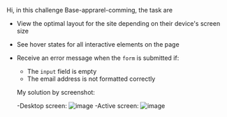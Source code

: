 Hi, in this challenge Base-apprarel-comming, the task are
- View the optimal layout for the site depending on their device's screen size
- See hover states for all interactive elements on the page
- Receive an error message when the `form` is submitted if:
  - The `input` field is empty
  - The email address is not formatted correctly
 
  My solution by screenshot:
  
  -Desktop screen:
  ![image](https://github.com/Haun0902/base-apparel-comming/assets/69416022/1cceaec5-0a1e-48f5-9788-19b3cd3756fc)
  -Active screen:
  ![image](https://github.com/Haun0902/base-apparel-comming/assets/69416022/360fec42-cf58-4539-b506-4e144fde46ee)

